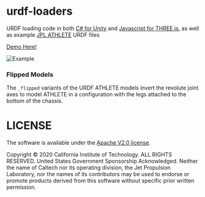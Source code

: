 # urdf-loaders

URDF loading code in both [C# for Unity](./unity/Assets/URDFLoader/) and [Javascript for THREE.js](./javascript/), as well as example [JPL ATHLETE](https://en.wikipedia.org/wiki/ATHLETE) URDF files

[Demo Here!](https://jordanbirdsallcovvi.github.io/urdf-loaders/javascript/example/bundle/)

![Example](./unity/Assets/docs/asset%20store/all-urdfs.png)

### Flipped Models

The `_flipped` variants of the URDF ATHLETE models invert the revolute joint axes to model ATHLETE in a configuration with the legs attached to the bottom of the chassis.

# LICENSE

The software is available under the [Apache V2.0 license](./LICENSE).

Copyright © 2020 California Institute of Technology. ALL RIGHTS
RESERVED. United States Government Sponsorship Acknowledged.
Neither the name of Caltech nor its operating division, the
Jet Propulsion Laboratory, nor the names of its contributors may be
used to endorse or promote products derived from this software
without specific prior written permission.
